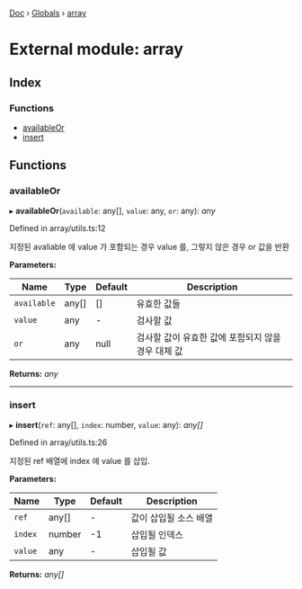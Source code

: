 [Doc](../README.md) › [Globals](../globals.md) › [array](array.md)

# External module: array

## Index

### Functions

* [availableOr](array.md#availableor)
* [insert](array.md#insert)

## Functions

###  availableOr

▸ **availableOr**(`available`: any[], `value`: any, `or`: any): *any*

Defined in array/utils.ts:12

지정된 avaliable 에 value 가 포함되는 경우 value 를, 그렇지 않은 경우 or 값을 반환

**Parameters:**

Name | Type | Default | Description |
------ | ------ | ------ | ------ |
`available` | any[] | [] | 유효한 값들 |
`value` | any | - | 검사할 값 |
`or` | any | null | 검사할 값이 유효한 값에 포함되지 않을 경우 대체 값  |

**Returns:** *any*

___

###  insert

▸ **insert**(`ref`: any[], `index`: number, `value`: any): *any[]*

Defined in array/utils.ts:26

지정된 ref 배열에 index 에 value 를 삽입.

**Parameters:**

Name | Type | Default | Description |
------ | ------ | ------ | ------ |
`ref` | any[] | - | 값이 삽입될 소스 배열 |
`index` | number | -1 | 삽입될 인덱스 |
`value` | any | - | 삽입될 값  |

**Returns:** *any[]*
